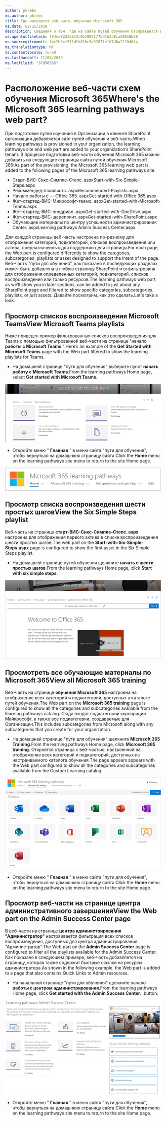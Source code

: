 ```yaml
---
author: pkrebs
ms.author: pkrebs
title: Где находится веб-часть обучения Microsoft 365
ms.date: 02/15/2019
description: Сведения о том, где на сайте путей обучения отображается веб-часть "пути для обучения"
ms.openlocfilehash: f84ce82233612c0b7892177defb2a8ca28618b68
ms.sourcegitcommit: f4c2b6ef531d2d820c3d97871e187d0a2220d8f4
ms.translationtype: MT
ms.contentlocale: ru-RU
ms.lasthandoff: 11/04/2019
ms.locfileid: "37956565"
---
```

# <a name="wheres-the-microsoft-365-learning-pathways-web-part"></a><span data-ttu-id="5d9e0-103">Расположение веб-части схем обучения Microsoft 365</span><span class="sxs-lookup"><span data-stu-id="5d9e0-103">Where's the Microsoft 365 learning pathways web part?</span></span> 

<span data-ttu-id="5d9e0-104">При подготовке путей изучения в Организации в клиенте SharePoint организации добавляется сайт путей обучения и веб-часть.</span><span class="sxs-lookup"><span data-stu-id="5d9e0-104">When learning pathways is provisioned in your organization, the learning pathways site and web part are added to your organization’s SharePoint tenant.</span></span> <span data-ttu-id="5d9e0-105">В процессе подготовки веб-части обучения Microsoft 365 можно добавить на следующие страницы сайта путей обучения Microsoft 365:</span><span class="sxs-lookup"><span data-stu-id="5d9e0-105">As part of the provisioning, the Microsoft 365 learning web part is added to the following pages of the Microsoft 365 learning pathways site:</span></span>

- <span data-ttu-id="5d9e0-106">Старт-ВИС-Сикс-Симпле-Степс. aspx</span><span class="sxs-lookup"><span data-stu-id="5d9e0-106">Start-with-Six-Simple-Steps.aspx</span></span> 
- <span data-ttu-id="5d9e0-107">Рекоммендед-плайлистс. aspx</span><span class="sxs-lookup"><span data-stu-id="5d9e0-107">Recommended-Playlists.aspx</span></span>
- <span data-ttu-id="5d9e0-108">Начало работы с — Office 365. aspx</span><span class="sxs-lookup"><span data-stu-id="5d9e0-108">Get-started with-Office 365.aspx</span></span>
- <span data-ttu-id="5d9e0-109">Жет-стартед-ВИС-Микрософт-теамс. aspx</span><span class="sxs-lookup"><span data-stu-id="5d9e0-109">Get-started-with-Microsoft-Teams.aspx</span></span>
- <span data-ttu-id="5d9e0-110">Жет-стартед-ВИС-онедриве. aspx</span><span class="sxs-lookup"><span data-stu-id="5d9e0-110">Get-started-with-OneDrive.aspx</span></span>
- <span data-ttu-id="5d9e0-111">Жет-стартед-ВИС-шарепоинт. aspx</span><span class="sxs-lookup"><span data-stu-id="5d9e0-111">Get-started-with-SharePoint.aspx</span></span>
- <span data-ttu-id="5d9e0-112">Обучающие материалы по центру успешности администрирования Center. aspx</span><span class="sxs-lookup"><span data-stu-id="5d9e0-112">Learning pathways Admin Success Center.aspx</span></span>

<span data-ttu-id="5d9e0-113">Для каждой страницы веб-часть настроена по-разному для отображения категорий, подкатегорий, списков воспроизведения или актива, предназначенных для поддержки цели страницы.</span><span class="sxs-lookup"><span data-stu-id="5d9e0-113">For each page, the Web part is configured differently to show the categories, subcategories, playlists or asset designed to support the intent of the page.</span></span> <span data-ttu-id="5d9e0-114">Веб-часть "пути для обучения", как показано в последующих разделах, может быть добавлена в любую страницу SharePoint и отфильтрована для отображения определенных категорий, подкатегорий, списков воспроизведения или только ресурсов.</span><span class="sxs-lookup"><span data-stu-id="5d9e0-114">The learning pathways web part, as we’ll show you in later sections, can be added to just about any SharePoint page and filtered to show specific categories, subcategories, playlists, or just assets.</span></span> <span data-ttu-id="5d9e0-115">Давайте посмотрим, как это сделать.</span><span class="sxs-lookup"><span data-stu-id="5d9e0-115">Let's take a look.</span></span> 

## <a name="view-microsoft-teams-playlists"></a><span data-ttu-id="5d9e0-116">Просмотр списков воспроизведения Microsoft Teams</span><span class="sxs-lookup"><span data-stu-id="5d9e0-116">View Microsoft Teams playlists</span></span>

<span data-ttu-id="5d9e0-117">Ниже приведен пример фильтрованных списков воспроизведения для Teams с помощью фильтрованной веб-части на странице "начало **работы с Microsoft Teams** ".</span><span class="sxs-lookup"><span data-stu-id="5d9e0-117">Here’s an example of the **Get Started with Microsoft Teams** page with the Web part filtered to show the learning playlists for Teams.</span></span> 

- <span data-ttu-id="5d9e0-118">На домашней странице "пути для обучения" выберите пункт **начать работу с Microsoft Teams**.</span><span class="sxs-lookup"><span data-stu-id="5d9e0-118">From the learning pathways Home page, select **Get started with Microsoft Teams**.</span></span>

![кг-вхереисвп-теамс. png](media/cg-whereiswp-teams.png)

- <span data-ttu-id="5d9e0-120">Откройте меню " **Главная** " в меню сайта "пути для обучения", чтобы вернуться на домашнюю страницу сайта.</span><span class="sxs-lookup"><span data-stu-id="5d9e0-120">Click the **Home** menu on the learning pathways site menu to return to the site Home page.</span></span>

![кг-хомебтнмену. png](media/cg-homebtnmenu.png)

## <a name="view-the-six-simple-steps-playlist"></a><span data-ttu-id="5d9e0-122">Просмотр списка воспроизведения шести простых шагов</span><span class="sxs-lookup"><span data-stu-id="5d9e0-122">View the Six Simple Steps playlist</span></span>

<span data-ttu-id="5d9e0-123">Веб-часть на странице **старт-ВИС-Сикс-Симпле-Степс. aspx** настроена для отображения первого актива в списке воспроизведения шести простых шагов.</span><span class="sxs-lookup"><span data-stu-id="5d9e0-123">The web part on the **Start-with-Six-Simple-Steps.aspx** page is configured to show the first asset in the Six Simple Steps playlist.</span></span> 

- <span data-ttu-id="5d9e0-124">На домашней странице путей обучения щелкните **начать с шести простых шагов**.</span><span class="sxs-lookup"><span data-stu-id="5d9e0-124">From the learning pathways Home page,  click **Start with six simple steps**.</span></span> 

![кг-вхереисвп-Сикс. png](media/cg-whereiswp-six.png)

## <a name="view-all-microsoft-365-training"></a><span data-ttu-id="5d9e0-126">Просмотреть все обучающие материалы по Microsoft 365</span><span class="sxs-lookup"><span data-stu-id="5d9e0-126">View all Microsoft 365 training</span></span>

<span data-ttu-id="5d9e0-127">Веб-часть на странице **обучения Microsoft 365** настроена на отображение всех категорий и подкатегорий, доступных в каталоге путей обучения.</span><span class="sxs-lookup"><span data-stu-id="5d9e0-127">The Web part on the **Microsoft 365 training** page is configured to show all the categories and subcategories available from the learning pathways catalog.</span></span> <span data-ttu-id="5d9e0-128">Сюда входят подкатегории корпорации Майкрософт, а также все подкатегории, создаваемые для Организации.</span><span class="sxs-lookup"><span data-stu-id="5d9e0-128">This includes subcategories from Microsoft along with any subcategories that you create for your organization.</span></span>

- <span data-ttu-id="5d9e0-129">На домашней странице "пути для обучения" щелкните **Microsoft 365 Training**.</span><span class="sxs-lookup"><span data-stu-id="5d9e0-129">From the learning pathways Home page, click **Microsoft 365 training**.</span></span> <span data-ttu-id="5d9e0-130">Откроется страница с веб-частью, настроенной на отображение всех категорий и подкатегорий, доступных из настраиваемого каталога обучения.</span><span class="sxs-lookup"><span data-stu-id="5d9e0-130">The page appears appears with the Web part configured to show all the categories and subcategories available from the Custom Learning catalog.</span></span>

![CG-whereiswp-O365. png](media/cg-whereiswp-o365.png)

- <span data-ttu-id="5d9e0-132">Откройте меню " **Главная** " в меню сайта "пути для обучения", чтобы вернуться на домашнюю страницу сайта.</span><span class="sxs-lookup"><span data-stu-id="5d9e0-132">Click the **Home** menu on the learning pathways site menu to return to the site Home page.</span></span>

## <a name="view-the-web-part-on-the-admin-success-center-page"></a><span data-ttu-id="5d9e0-133">Просмотр веб-части на странице центра административного завершения</span><span class="sxs-lookup"><span data-stu-id="5d9e0-133">View the Web part on the Admin Success Center page</span></span>

<span data-ttu-id="5d9e0-134">В веб-части на странице **центра администрирования "Администратор"** настраивается фильтрация всех списков воспроизведения, доступных для центра администрирования "Администратор".</span><span class="sxs-lookup"><span data-stu-id="5d9e0-134">The Web part on the **Admin Success Center** page is configured to filter all the playlists available for the Admin Success Center.</span></span> <span data-ttu-id="5d9e0-135">Как показано в следующем примере, веб-часть добавляется на страницу, которая также содержит быстрые ссылки на ресурсы администратора.</span><span class="sxs-lookup"><span data-stu-id="5d9e0-135">As shown in the following example, the Web part is added to a page that also contains Quick Links to Admin resources.</span></span> 

- <span data-ttu-id="5d9e0-136">На начальной странице "пути для обучения" щелкните начало **работы с центром администрирования**.</span><span class="sxs-lookup"><span data-stu-id="5d9e0-136">From the learning pathways Home page, click **Get started with the Admin Success Center**.</span></span> <span data-ttu-id="5d9e0-137">.</span><span class="sxs-lookup"><span data-stu-id="5d9e0-137">button.</span></span> 

![кг-админсукцессцентервебпарт. png](media/cg-adminsuccesscenterwebpart.png)

- <span data-ttu-id="5d9e0-139">Откройте меню " **Главная** " в меню сайта "пути для обучения", чтобы вернуться на домашнюю страницу сайта.</span><span class="sxs-lookup"><span data-stu-id="5d9e0-139">Click the **Home** menu on the learning pathways site menu to return to the site Home page.</span></span>

